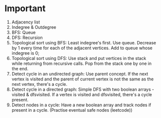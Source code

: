 # Important

1. Adjacency list
2. Indegree & Outdegree
3. BFS: Queue
4. DFS: Recursion
5. Topological sort using BFS: Least indegree's first. Use queue. Decrease by 1 every time for each of the adjacent vertices. Add to queue whose indegree is 0;
6. Topological sort using DFS: Use stack and put vertices in the  stack while returning from recursive calls. Pop from the stack one by one in the end.
7. Detect cycle in an undirected graph: Use parent concept. If the next vertex is visited and the parent of current vertex is not the same as the next vertex, there's a cycle.
8. Detect cycle in a directed graph: Simple DFS with two boolean arrays - visited & dfsvisited. If a vertex is visited and dfsvisited, there's a cycle present.
9. Detect nodes in a cycle: Have a new boolean array and track nodes if present in a cycle. (Practise eventual safe nodes (leetcode))
